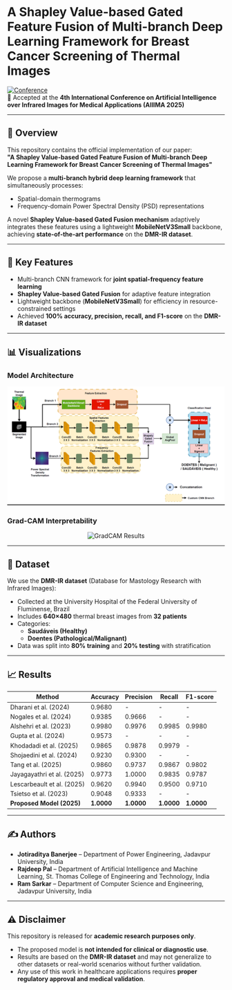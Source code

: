 # A Shapley Value-based Gated Feature Fusion of Multi-branch Deep Learning Framework for Breast Cancer Screening of Thermal Images

[![Conference](https://img.shields.io/badge/Conference-AIIIMA%202025-blue.svg)](http://)  
📄 Accepted at the **4th International Conference on Artificial Intelligence over Infrared Images for Medical Applications (AIIIMA 2025)**

---

## 📝 Overview
This repository contains the official implementation of our paper:  
**"A Shapley Value-based Gated Feature Fusion of Multi-branch Deep Learning Framework for Breast Cancer Screening of Thermal Images"**  

We propose a **multi-branch hybrid deep learning framework** that simultaneously processes:
- Spatial-domain thermograms  
- Frequency-domain Power Spectral Density (PSD) representations  

A novel **Shapley Value-based Gated Fusion mechanism** adaptively integrates these features using a lightweight **MobileNetV3Small** backbone, achieving **state-of-the-art performance** on the **DMR-IR dataset**.

---

## 🚀 Key Features
- Multi-branch CNN framework for **joint spatial-frequency feature learning**  
- **Shapley Value-based Gated Fusion** for adaptive feature integration  
- Lightweight backbone (**MobileNetV3Small**) for efficiency in resource-constrained settings  
- Achieved **100% accuracy, precision, recall, and F1-score** on the **DMR-IR dataset**  

---

## 📊 Visualizations
### Model Architecture
<p align="center">
  <img src="assets/modelaimma2.png" alt="Model Architecture" width="600"/>
</p>

### Grad-CAM Interpretability
<p align="center">
  <img src="assets/aiimaagradcam.png.png" alt="GradCAM Results" width="600"/>
</p>

---

## 📂 Dataset
We use the **DMR-IR dataset** (Database for Mastology Research with Infrared Images):  
- Collected at the University Hospital of the Federal University of Fluminense, Brazil  
- Includes **640×480** thermal breast images from **32 patients**  
- Categories:
  - **Saudáveis (Healthy)**  
  - **Doentes (Pathological/Malignant)**  
- Data was split into **80% training** and **20% testing** with stratification  

---

## 📈 Results
| Method                  | Accuracy | Precision | Recall | F1-score |
|--------------------------|----------|-----------|--------|----------|
| Dharani et al. (2024)    | 0.9680   | -         | -      | -        |
| Nogales et al. (2024)    | 0.9385   | 0.9666    | -      | -        |
| Alshehri et al. (2023)   | 0.9980   | 0.9976    | 0.9985 | 0.9980   |
| Gupta et al. (2024)      | 0.9573   | -         | -      | -        |
| Khodadadi et al. (2025)  | 0.9865   | 0.9878    | 0.9979 | -        |
| Shojaedini et al. (2024) | 0.9230   | 0.9300    | -      | -        |
| Tang et al. (2025)       | 0.9860   | 0.9737    | 0.9867 | 0.9802   |
| Jayagayathri et al. (2025)| 0.9773  | 1.0000    | 0.9835 | 0.9787   |
| Lescarbeault et al. (2025)| 0.9620  | 0.9940    | 0.9500 | 0.9710   |
| Tsietso et al. (2023)    | 0.9048   | 0.9333    | -      | -        |
| **Proposed Model (2025)**| **1.0000** | **1.0000** | **1.0000** | **1.0000** |

---

## ✍️ Authors
- **Jotiraditya Banerjee** – Department of Power Engineering, Jadavpur University, India  
- **Rajdeep Pal** – Department of Artificial Intelligence and Machine Learning, St. Thomas College of Engineering and Technology, India  
- **Ram Sarkar** – Department of Computer Science and Engineering, Jadavpur University, India  

---

## ⚠️ Disclaimer
This repository is released for **academic research purposes only**.  
- The proposed model is **not intended for clinical or diagnostic use**.  
- Results are based on the **DMR-IR dataset** and may not generalize to other datasets or real-world scenarios without further validation.  
- Any use of this work in healthcare applications requires **proper regulatory approval and medical validation**.  
